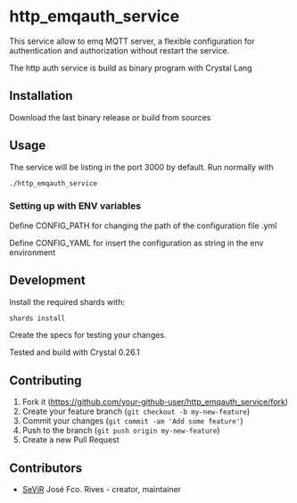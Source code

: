 # http_emqauth_service

This service allow to emq MQTT server, a flexible configuration for authentication and authorization without restart the service.

The http auth service is build as binary program with Crystal Lang

## Installation

Download the last binary release or build from sources

## Usage

The service will be listing in the port 3000 by default. Run normally with

```bash
./http_emqauth_service
```

### Setting up with ENV variables

Define CONFIG_PATH for changing the path of the configuration file .yml

Define CONFIG_YAML for insert the configuration as string in the env environment

## Development

Install the required shards with:

```bash
shards install
```

Create the specs for testing your changes.

Tested and build with Crystal 0.26.1

## Contributing

1. Fork it (<https://github.com/your-github-user/http_emqauth_service/fork>)
2. Create your feature branch (`git checkout -b my-new-feature`)
3. Commit your changes (`git commit -am 'Add some feature'`)
4. Push to the branch (`git push origin my-new-feature`)
5. Create a new Pull Request

## Contributors

- [SeViR](https://github.com/sevir) José Fco. Rives - creator, maintainer

